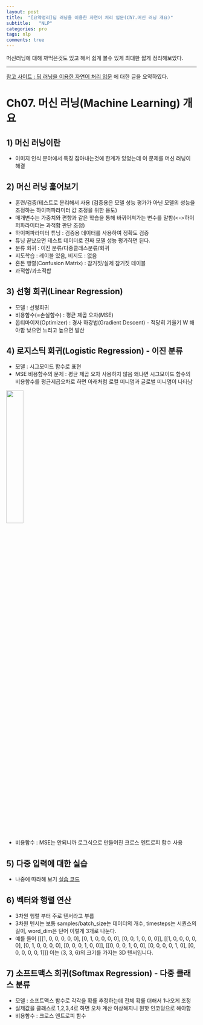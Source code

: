 ```yaml
---
layout: post
title:  "[요약정리]딥 러닝을 이용한 자연어 처리 입문(Ch7.머신 러닝 개요)"
subtitle:   "NLP"
categories: pro
tags: nlp
comments: true
---
```

머신러닝에 대해 까먹은것도 있고 해서 쉽게 볼수 있게 최대한 짧게 정리해보았다.  

---

[참고 사이트 : 딥 러닝을 이용한 자연어 처리 입문](https://wikidocs.net/21669) 에 대한 글을 요약하였다. 

# Ch07. 머신 러닝(Machine Learning) 개요

## 1) 머신 러닝이란
- 이미지 인식 분야에서 특징 잡아내는것에 한계가 있었는데 이 문제를 머신 러닝이 해결

## 2) 머신 러닝 훑어보기
- 훈련/검증/테스트로 분리해서 사용 (검증용은 모델 성능 평가가 아닌 모델의 성능을 조정하는 하이퍼파라미터 값 조정을 위한 용도)
- 매개변수는 가중치와 편향과 같은 학습을 통해 바뀌어져가는 변수를 말함(<->하이퍼파라미터는 과적합 판단 조정)
- 하이퍼파라미터 튜닝 : 검증용 데이터를 사용하여 정확도 검증
- 튜닝 끝났으면 테스트 데이터로 진짜 모델 성능 평가하면 된다.
- 분류 회귀 : 이진 분류/다중클래스분류/회귀
- 지도학습 : 레이블 있음, 비지도 : 없음
- 혼돈 행렬(Confusion Matrix) : 참거짓/실제 참거짓 테이블
- 과적합/과소적합

## 3) 선형 회귀(Linear Regression)
- 모델 : 선형회귀
- 비용함수(=손실함수) : 평균 제곱 오차(MSE)
- 옵티마이저(Optimizer) : 경사 하강법(Gradient Descent) - 적당히 기울기 W 해야함 낮으면 느리고 높으면 발산

## 4) 로지스틱 회귀(Logistic Regression) - 이진 분류
- 모델 : 시그모이드 함수로 표현
- MSE 비용함수의 문제 : 평균 제곱 오차 사용하지 않음 왜냐면 시그모이드 함수의 비용함수를 평균제곱오차로 하면 아래처럼 로컬 미니멈과 글로벌 미니멈이 나타남 
<img src="https://wikidocs.net/images/page/22881/%EB%A1%9C%EC%BB%AC%EB%AF%B8%EB%8B%88%EB%A9%88.PNG" width="30%"> 

- 비용함수 : MSE는 안되니까 로그식으로 만들어진 크로스 엔트로피 함수 사용

## 5) 다중 입력에 대한 실습
- 나중에 따라해 보기 [실습 코드](https://wikidocs.net/35821)

## 6) 벡터와 행렬 연산
- 3차원 행렬 부터 주로 텐서라고 부름 
- 3차원 텐서는 보통 samples/batch_size는 데이터의 개수, timesteps는 시퀀스의 길이, word_dim은 단어 이렇게 3개로 나눈다.
- 예를 들어
[[[1, 0, 0, 0, 0, 0], [0, 1, 0, 0, 0, 0], [0, 0, 1, 0, 0, 0]],
[[1, 0, 0, 0, 0, 0], [0, 1, 0, 0, 0, 0], [0, 0, 0, 1, 0, 0]],
[[0, 0, 0, 1, 0, 0], [0, 0, 0, 0, 1, 0], [0, 0, 0, 0, 0, 1]]]
이는 (3, 3, 6)의 크기를 가지는 3D 텐서입니다.

## 7) 소프트맥스 회귀(Softmax Regression) - 다중 클래스 분류
- 모델 : 소프트맥스 함수로 각각을 확률 추정하는데 전체 확률 더해서 1나오게 조정
- 실제값을 클래스로 1,2,3,4로 하면 오차 계산 이상해지니 원핫 인코딩으로 해야함
- 비용함수 : 크로스 엔트로피 함수
